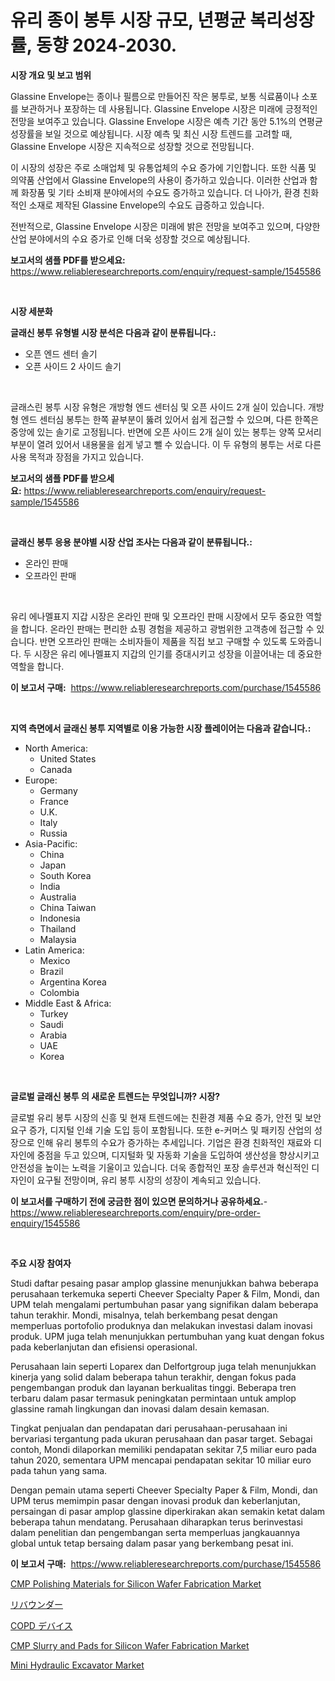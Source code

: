 <p><h1>유리 종이 봉투 시장 규모, 년평균 복리성장률, 동향 2024-2030.</h1></p><p><strong>시장 개요 및 보고 범위</strong></p>
<p><p>Glassine Envelope는 종이나 필름으로 만들어진 작은 봉투로, 보통 식료품이나 소포를 보관하거나 포장하는 데 사용됩니다. Glassine Envelope 시장은 미래에 긍정적인 전망을 보여주고 있습니다. Glassine Envelope 시장은 예측 기간 동안 5.1%의 연평균 성장률을 보일 것으로 예상됩니다. 시장 예측 및 최신 시장 트렌드를 고려할 때, Glassine Envelope 시장은 지속적으로 성장할 것으로 전망됩니다.</p><p>이 시장의 성장은 주로 소매업체 및 유통업체의 수요 증가에 기인합니다. 또한 식품 및 의약품 산업에서 Glassine Envelope의 사용이 증가하고 있습니다. 이러한 산업과 함께 화장품 및 기타 소비재 분야에서의 수요도 증가하고 있습니다. 더 나아가, 환경 친화적인 소재로 제작된 Glassine Envelope의 수요도 급증하고 있습니다.</p><p>전반적으로, Glassine Envelope 시장은 미래에 밝은 전망을 보여주고 있으며, 다양한 산업 분야에서의 수요 증가로 인해 더욱 성장할 것으로 예상됩니다.</p></p>
<p><strong>보고서의 샘플 PDF를 받으세요:</strong> <a href="https://www.reliableresearchreports.com/enquiry/request-sample/1545586">https://www.reliableresearchreports.com/enquiry/request-sample/1545586</a></p>
<p>&nbsp;</p>
<p><strong>시장 세분화</strong></p>
<p><strong>글래신 봉투 유형별 시장 분석은 다음과 같이 분류됩니다.:</strong></p>
<p><ul><li>오픈 엔드 센터 솔기</li><li>오픈 사이드 2 사이드 솔기</li></ul></p>
<p>&nbsp;</p>
<p><p>글래스린 봉투 시장 유형은 개방형 엔드 센터심 및 오픈 사이드 2개 실이 있습니다. 개방형 엔드 센터심 봉투는 한쪽 끝부분이 뚫려 있어서 쉽게 접근할 수 있으며, 다른 한쪽은 중앙에 있는 솔기로 고정됩니다. 반면에 오픈 사이드 2개 실이 있는 봉투는 양쪽 모서리 부분이 열려 있어서 내용물을 쉽게 넣고 뺄 수 있습니다. 이 두 유형의 봉투는 서로 다른 사용 목적과 장점을 가지고 있습니다.</p></p>
<p><strong>보고서의 샘플 PDF를 받으세요:</strong>&nbsp;<a href="https://www.reliableresearchreports.com/enquiry/request-sample/1545586">https://www.reliableresearchreports.com/enquiry/request-sample/1545586</a></p>
<p>&nbsp;</p>
<p><strong> 글래신 봉투 응용 분야별 시장 산업 조사는 다음과 같이 분류됩니다.:</strong></p>
<p><ul><li>온라인 판매</li><li>오프라인 판매</li></ul></p>
<p>&nbsp;</p>
<p><p>유리 에나멜표지 지갑 시장은 온라인 판매 및 오프라인 판매 시장에서 모두 중요한 역할을 합니다. 온라인 판매는 편리한 쇼핑 경험을 제공하고 광범위한 고객층에 접근할 수 있습니다. 반면 오프라인 판매는 소비자들이 제품을 직접 보고 구매할 수 있도록 도와줍니다. 두 시장은 유리 에나멜표지 지갑의 인기를 증대시키고 성장을 이끌어내는 데 중요한 역할을 합니다.</p></p>
<p><strong>이 보고서 구매:</strong>&nbsp; <a href="https://www.reliableresearchreports.com/purchase/1545586">https://www.reliableresearchreports.com/purchase/1545586</a></p>
<p>&nbsp;</p>
<p><strong>지역 측면에서 글래신 봉투 지역별로 이용 가능한 시장 플레이어는 다음과 같습니다.:</strong></p>
<p><ul>
    <li>
        North America:
        <ul>
            <li>United States</li>
            <li>Canada</li>
        </ul>
    </li>
    <li>
        Europe:
        <ul>
            <li>Germany</li>
            <li>France</li>
            <li>U.K.</li>
            <li>Italy</li>
            <li>Russia</li>
        </ul>
    </li>
    <li>
        Asia-Pacific:
        <ul>
            <li>China</li>
            <li>Japan</li>
            <li>South Korea</li>
            <li>India</li>
            <li>Australia</li>
            <li>China Taiwan</li>
            <li>Indonesia</li>
            <li>Thailand</li>
            <li>Malaysia</li>
        </ul>
    </li>
    <li>
        Latin America:
        <ul>
            <li>Mexico</li>
            <li>Brazil</li>
            <li>Argentina Korea</li>
            <li>Colombia</li>
        </ul>
    </li>
    <li>
        Middle East & Africa:
        <ul>
            <li>Turkey</li>
            <li>Saudi</li>
            <li>Arabia</li>
            <li>UAE</li>
            <li>Korea</li>
        </ul>
    </li>
    </ul></p>
<p>&nbsp;</p>
<p><strong>글로벌 글래신 봉투 의 새로운 트렌드는 무엇입니까? 시장?</strong></p>
<p><p>글로벌 유리 봉투 시장의 신흥 및 현재 트렌드에는 친환경 제품 수요 증가, 안전 및 보안 요구 증가, 디지털 인쇄 기술 도입 등이 포함됩니다. 또한 e-커머스 및 패키징 산업의 성장으로 인해 유리 봉투의 수요가 증가하는 추세입니다. 기업은 환경 친화적인 재료와 디자인에 중점을 두고 있으며, 디지털화 및 자동화 기술을 도입하여 생산성을 향상시키고 안전성을 높이는 노력을 기울이고 있습니다. 더욱 종합적인 포장 솔루션과 혁신적인 디자인이 요구될 전망이며, 유리 봉투 시장의 성장이 계속되고 있습니다.</p></p>
<p><strong>이 보고서를 구매하기 전에 궁금한 점이 있으면 문의하거나 공유하세요.</strong>- <a href="https://www.reliableresearchreports.com/enquiry/pre-order-enquiry/1545586">https://www.reliableresearchreports.com/enquiry/pre-order-enquiry/1545586</a></p>
<p>&nbsp;</p>
<p><strong>주요 시장 참여자</strong></p>
<p><p>Studi daftar pesaing pasar amplop glassine menunjukkan bahwa beberapa perusahaan terkemuka seperti Cheever Specialty Paper & Film, Mondi, dan UPM telah mengalami pertumbuhan pasar yang signifikan dalam beberapa tahun terakhir. Mondi, misalnya, telah berkembang pesat dengan memperluas portofolio produknya dan melakukan investasi dalam inovasi produk. UPM juga telah menunjukkan pertumbuhan yang kuat dengan fokus pada keberlanjutan dan efisiensi operasional.</p><p>Perusahaan lain seperti Loparex dan Delfortgroup juga telah menunjukkan kinerja yang solid dalam beberapa tahun terakhir, dengan fokus pada pengembangan produk dan layanan berkualitas tinggi. Beberapa tren terbaru dalam pasar termasuk peningkatan permintaan untuk amplop glassine ramah lingkungan dan inovasi dalam desain kemasan.</p><p>Tingkat penjualan dan pendapatan dari perusahaan-perusahaan ini bervariasi tergantung pada ukuran perusahaan dan pasar target. Sebagai contoh, Mondi dilaporkan memiliki pendapatan sekitar 7,5 miliar euro pada tahun 2020, sementara UPM mencapai pendapatan sekitar 10 miliar euro pada tahun yang sama.</p><p>Dengan pemain utama seperti Cheever Specialty Paper & Film, Mondi, dan UPM terus memimpin pasar dengan inovasi produk dan keberlanjutan, persaingan di pasar amplop glassine diperkirakan akan semakin ketat dalam beberapa tahun mendatang. Perusahaan diharapkan terus berinvestasi dalam penelitian dan pengembangan serta memperluas jangkauannya global untuk tetap bersaing dalam pasar yang berkembang pesat ini.</p></p>
<p><strong>이 보고서 구매:</strong>&nbsp;&nbsp;<a href="https://www.reliableresearchreports.com/purchase/1545586">https://www.reliableresearchreports.com/purchase/1545586</a></p>
<p><p><a href="https://github.com/jhcraigie/Market-Research-Report-List-2/blob/main/cmp-polishing-materials-for-silicon-wafer-fabrication-market.md">CMP Polishing Materials for Silicon Wafer Fabrication Market</a></p><p><a href="https://github.com/ReyesKohler20231/Market-Research-Report-List-1/blob/main/712234414020.md">リバウンダー</a></p><p><a href="https://github.com/adcxff01450218/Market-Research-Report-List-1/blob/main/534204114019.md">COPD デバイス</a></p><p><a href="https://github.com/sonuprakash1/Market-Research-Report-List-2/blob/main/cmp-slurry-and-pads-for-silicon-wafer-fabrication-market.md">CMP Slurry and Pads for Silicon Wafer Fabrication Market</a></p><p><a href="https://issuu.com/reportprime-2/docs/mini-hydraulic-excavator-market-size-2030.pptx">Mini Hydraulic Excavator Market</a></p></p>
